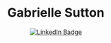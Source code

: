 <h1 align="center">
  Gabrielle Sutton
</h1>

<div id="badges" align="center">
  <a href="[your-linkedin-URL](https://www.linkedin.com/in/gabrielle-sutton-812b56191/)">
    <img src="https://img.shields.io/badge/LinkedIn-blue?style=for-the-badge&logo=linkedin&logoColor=white" alt="LinkedIn Badge"/>
  </a>
</div>
